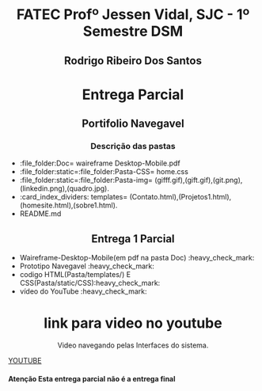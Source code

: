 <h1 align="center">FATEC Profº Jessen Vidal, SJC - 1º Semestre DSM</h1>
<h2 align="center"> Rodrigo Ribeiro Dos Santos </h2>

 <h1 align="center">Entrega Parcial</h1>
 <h2 align="center">Portifolio Navegavel</h2>
 <div>
 <h3 align="center"> Descrição das pastas </h3>
   <ul>
      <Li>:file_folder:Doc= waireframe Desktop-Mobile.pdf  </Li>
      <Li>:file_folder:static=:file_folder:Pasta-CSS= home.css </Li>
      <Li>:file_folder:static=:file_folder:Pasta-img= (gifff.gif),(gift.gif),(git.png),(linkedin.png),(quadro.jpg). </Li>
      <Li>:card_index_dividers:	templates= (Contato.html),(Projetos1.html),(homesite.html),(sobre1.html). </Li>
      <Li>README.md
    </ul>
 </div>
 <div>
    <h2 align="center">Entrega 1 Parcial</h2>
     <ul>
       <Li>Waireframe-Desktop-Mobile(em pdf na pasta Doc) :heavy_check_mark:  </Li>
       <Li> Prototipo Navegavel  :heavy_check_mark: </Li>
       <Li>codigo HTML(Pasta/templates/) E CSS(Pasta/static/CSS):heavy_check_mark:</Li>
       <Li> vídeo do YouTube :heavy_check_mark:</Li>
     </ul>
  </div>
<div>
  <h1 align="center">link para video no youtube</h1>
  <p align="center">Video navegando pelas Interfaces do sistema.</p>
 
 [YOUTUBE](https://www.youtube.com/watch?v=Chd80Cysy74)
 
  

 
 <div>
  </p>
 
 <h4> Atenção Esta entrega parcial não é a entrega final  </h4>


 
